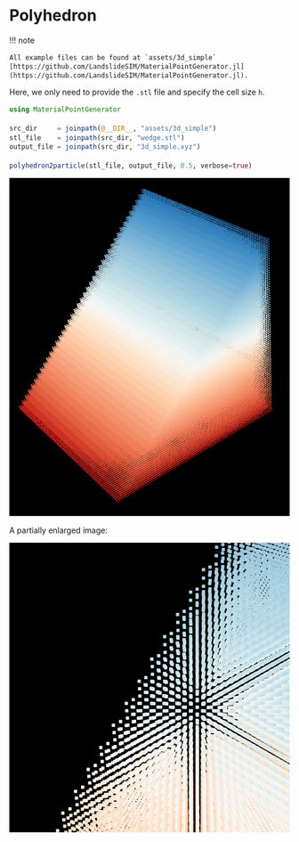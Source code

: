 # Polyhedron

!!! note

    All example files can be found at `assets/3d_simple` [https://github.com/LandslideSIM/MaterialPointGenerator.jl](https://github.com/LandslideSIM/MaterialPointGenerator.jl).

Here, we only need to provide the `.stl` file and specify the cell size `h`.

```julia
using MaterialPointGenerator

src_dir     = joinpath(@__DIR__, "assets/3d_simple")
stl_file    = joinpath(src_dir, "wedge.stl")
output_file = joinpath(src_dir, "3d_simple.xyz")

polyhedron2particle(stl_file, output_file, 0.5, verbose=true)
```

![image3](./image3.png)

A partially enlarged image:

![image4](./image4.png)